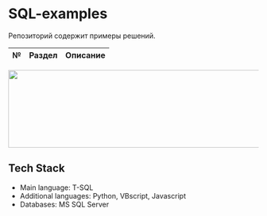 # SQL-examples

Репозиторий содержит примеры решений.

№ | Раздел | Описание |
:-|:-------|:---------|

<img src="https://github.com/Antojka/SQL-examples/raw/main/header.jpg" width="675" height="157">

## Tech Stack
* Main language:        T-SQL
* Additional languages: Python, VBscript, Javascript
* Databases:            MS SQL Server
